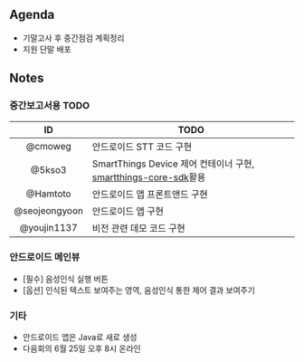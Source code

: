 ## Agenda
- 기말고사 후 중간점검 계획정리
- 지원 단말 배포

## Notes
### 중간보고서용 TODO
|ID|TODO|
|:---:|---|
|@cmoweg|안드로이드 STT 코드 구현|
|@5kso3|SmartThings Device 제어 컨테이너 구현, [smartthings-core-sdk](https://github.com/SmartThingsCommunity/smartthings-core-sdk)활용|
|@Hamtoto|안드로이드 앱 프론트앤드 구현|
|@seojeongyoon|안드로이드 앱 구현|
|@youjin1137|비전 관련 데모 코드 구현|

### 안드로이드 메인뷰
- [필수] 음성인식 실행 버튼
- [옵션] 인식된 텍스트 보여주는 영역, 음성인식 통한 제어 결과 보여주기

### 기타
- 안드로이드 앱은 Java로 새로 생성
- 다음회의 6월 25일 오후 8시 온라인
